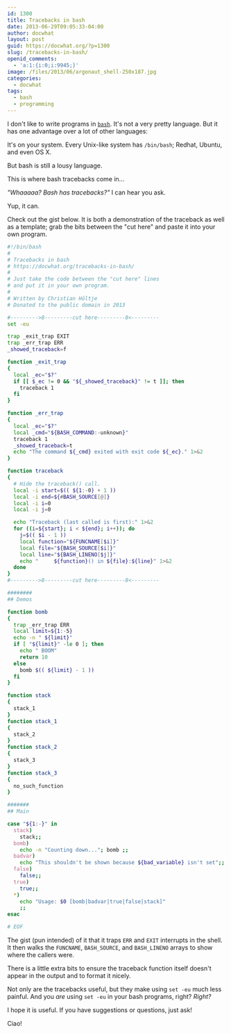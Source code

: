```yaml
---
id: 1300
title: Tracebacks in bash
date: 2013-06-29T09:05:33-04:00
author: docwhat
layout: post
guid: https://docwhat.org/?p=1300
slug: /tracebacks-in-bash/
openid_comments:
  - 'a:1:{i:0;i:9945;}'
image: /files/2013/06/argonaut_shell-250x187.jpg
categories:
  - docwhat
tags:
  - bash
  - programming
---
```

I don't like to write programs in
[`bash`](https://en.wikipedia.org/wiki/Bash_(Unix_shell)). It's not a
very pretty language. But it has one advantage over a lot of other
languages:

It's on your system. Every Unix-like system has `/bin/bash`; Redhat,
Ubuntu, and even OS X.

But bash is still a lousy language.

This is where bash tracebacks come in...

*"Whaaaaa? Bash has tracebacks?"* I can hear you ask.

Yup, it can.

Check out the gist below. It is both a demonstration of the traceback as
well as a template; grab the bits between the "cut here" and paste it
into your own program.

``` bash
#!/bin/bash
#
# Tracebacks in bash
# https://docwhat.org/tracebacks-in-bash/
#
# Just take the code between the "cut here" lines
# and put it in your own program.
#
# Written by Christian Höltje
# Donated to the public domain in 2013

#--------->8---------cut here---------8<---------
set -eu

trap _exit_trap EXIT
trap _err_trap ERR
_showed_traceback=f

function _exit_trap
{
  local _ec="$?"
  if [[ $_ec != 0 && "${_showed_traceback}" != t ]]; then
    traceback 1
  fi
}

function _err_trap
{
  local _ec="$?"
  local _cmd="${BASH_COMMAND:-unknown}"
  traceback 1
  _showed_traceback=t
  echo "The command ${_cmd} exited with exit code ${_ec}." 1>&2
}

function traceback
{
  # Hide the traceback() call.
  local -i start=$(( ${1:-0} + 1 ))
  local -i end=${#BASH_SOURCE[@]}
  local -i i=0
  local -i j=0

  echo "Traceback (last called is first):" 1>&2
  for ((i=${start}; i < ${end}; i++)); do
    j=$(( $i - 1 ))
    local function="${FUNCNAME[$i]}"
    local file="${BASH_SOURCE[$i]}"
    local line="${BASH_LINENO[$j]}"
    echo "     ${function}() in ${file}:${line}" 1>&2
  done
}
#--------->8---------cut here---------8<---------

########
## Demos

function bomb
{
  trap _err_trap ERR
  local limit=${1:-5}
  echo -n " ${limit}"
  if [ "${limit}" -le 0 ]; then
    echo " BOOM"
    return 10
  else
    bomb $(( ${limit} - 1 ))
  fi
}

function stack
{
  stack_1
}
function stack_1
{
  stack_2
}
function stack_2
{
  stack_3
}
function stack_3
{
  no_such_function
}

#######
## Main

case "${1:-}" in
  stack)
    stack;;
  bomb)
    echo -n "Counting down..."; bomb ;;
  badvar)
    echo "This shouldn't be shown because ${bad_variable} isn't set";;
  false)
    false;;
  true)
    true;;
  *)
    echo "Usage: $0 [bomb|badvar|true|false|stack]"
    ;;
esac

# EOF
```

The gist (pun intended) of it that it traps `ERR` and `EXIT` interrupts
in the shell. It then walks the `FUNCNAME`, `BASH_SOURCE`, and
`BASH_LINENO` arrays to show where the callers were.

There is a little extra bits to ensure the traceback function itself
doesn't appear in the output and to format it nicely.

Not only are the tracebacks useful, but they make using `set -eu` much
less painful. And you *are* using `set -eu` in your bash programs,
right? *Right?*

I hope it is useful. If you have suggestions or questions, just ask!

Ciao!
